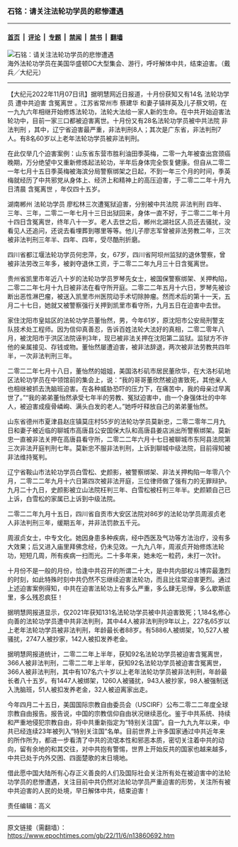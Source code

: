 ### 石铭：请关注法轮功学员的悲惨遭遇

---

#### [首页](../../../..?n13860692) &nbsp;|&nbsp; [评论](../../../../../epoch-comment?n13860692) &nbsp;|&nbsp; [专题](../../../../../epoch-special?n13860692) &nbsp;|&nbsp; [禁闻](../../../../../epoch-news?n13860692) &nbsp;|&nbsp; [禁书](../../../../../books?n13860692) &nbsp;|&nbsp; [翻墙](https://github.com/gfw-breaker/nogfw/blob/master/README.md?n13860692)


<div><img alt="石铭：请关注法轮功学员的悲惨遭遇" class="attachment-djy_600_400 size-djy_600_400 wp-post-image" src="https://i.epochtimes.com/assets/uploads/2021/12/id13463839-20170720DC-Daibing-16-600x400.jpg"/>
<div class="caption">
 海外法轮功学员在美国华盛顿DC大型集会、游行，呼吁解体中共，结束迫害。（戴兵╱大纪元）
</div></div><hr/><div class="post_content" id="artbody" itemprop="articleBody">
 <!-- article content begin -->
 <p>
  【大纪元2022年11月07日讯】据明慧网近日报道，十月份获知又有14名
  <ok href="https://www.epochtimes.com/gb/tag/%E6%B3%95%E8%BD%AE%E5%8A%9F%E5%AD%A6%E5%91%98.html">
   法轮功学员
  </ok>
  <ok href="https://www.epochtimes.com/gb/tag/%E9%81%AD%E4%B8%AD%E5%85%B1%E8%BF%AB%E5%AE%B3.html">
   遭中共迫害
  </ok>
  <ok href="https://www.epochtimes.com/gb/tag/%E5%90%AB%E5%86%A4%E7%A6%BB%E4%B8%96.html">
   含冤离世
  </ok>
  。江苏省常州市
  <ok href="https://www.epochtimes.com/gb/tag/%E8%94%A1%E5%BB%BA%E5%8D%8E.html">
   蔡建华
  </ok>
  和妻子镇祥英及儿子蔡文明，在一九九六年相继开始修炼法轮功，法轮大法给一家人新的生命。在中共开始迫害法轮功中，目前一家三口都被迫害离世。十月份又有28名法轮功学员被中共法院
  <ok href="https://www.epochtimes.com/gb/tag/%E9%9D%9E%E6%B3%95%E5%88%A4%E5%88%91.html">
   非法判刑
  </ok>
  ，其中，辽宁省迫害最严重，非法判刑8人；其次是广东省，非法判刑7人。有8名60岁以上老年法轮功学员被非法判刑。
 </p>
 <p>
  在此仅举几个迫害案例：山东省东营市胜利油田季英梅，二零一九年被查出宫颈癌晚期，万分绝望中又重新修炼起法轮功，半年后身体完全恢复健康。但自从二零二一年七月十五日季英梅被海滨分局警察绑架之日起，不到一年三个月的时间，季英梅就经历了中共邪党从身体上、经济上和精神上的高压迫害，于二零二二年十月九日清晨
  <ok href="https://www.epochtimes.com/gb/tag/%E5%90%AB%E5%86%A4%E7%A6%BB%E4%B8%96.html">
   含冤离世
  </ok>
  ，年仅四十五岁。
 </p>
 <p>
  湖南郴州
  <ok href="https://www.epochtimes.com/gb/tag/%E6%B3%95%E8%BD%AE%E5%8A%9F%E5%AD%A6%E5%91%98.html">
   法轮功学员
  </ok>
  廖松林三次遭冤狱迫害，分别被中共法院
  <ok href="https://www.epochtimes.com/gb/tag/%E9%9D%9E%E6%B3%95%E5%88%A4%E5%88%91.html">
   非法判刑
  </ok>
  四年、三年、三年，二零二一年七月十三日出狱回来，身体一直不好，于二零二二年十月十四日含冤离世，终年八十一岁。老人去世之后，郴州北湖社区人员还去骚扰，没看见人还追问，还说去看埋葬到哪里等等。他儿子廖志军曾被非法劳教二年，三次被非法判刑三年半、四年、四年，受尽酷刑折磨。
 </p>
 <p>
  四川省都江堰法轮功学员何忠萍，女，67岁，四川省阿坝州监狱的退休警察，曾被非法劳改三年多，被剥夺退休工资，于二零二二年九月三十日含冤离世。
 </p>
 <p>
  贵州省凯里市年近八十岁的法轮功学员罗琴先女士，被国保警察绑架、关押构陷，二零二二年七月十九日被非法在看守所开庭。二零二二年五月十六日，罗琴先被诊断出恶性淋巴瘤，被送入凯里市州医院动手术切除肿瘤。然而术后的第十一天，五月二十七日，她就又被警察强行关押到凯里市看守所，九月五日在迫害中去世。
 </p>
 <p>
  家住沈阳市皇姑区的法轮功学员董怡然，男，今年61岁，原沈阳市公安局刑警支队技术处工程师。因为信仰真善忍，告诉百姓法轮大法好的真相，二零二零年八月，被沈阳市于洪区法院诬判3年，现已被非法关押在沈阳第二监狱。监狱方不许他的亲属接见、存钱或物。董怡然屡遭迫害，被非法辞退，两次被非法劳教共四年半，一次非法判刑三年。
 </p>
 <p>
  二零二二年七月十八日，董怡然的姐姐，美国洛杉矶市居民董欣华，在大洛杉矶地区法轮功学员在中领馆前的集会上，说：“我的哥哥董欣然被迫害致死，其他亲人也相继被抓去洗脑班迫害。在各种威胁恐吓的压力下，在痛苦中，我的母亲过早离世了。”“我的弟弟董怡然承受七年半的劳教、冤狱迫害中，由一个身强体壮的中年人，被迫害成瘦骨嶙峋、满头白发的老人。”她呼吁释放自己的弟弟董怡然。
 </p>
 <p>
  山东省德州市夏津县赵庄镇莫庄村55岁的法轮功学员莫新忠，二零二零年二月九日和妻子被近临的聊城市高唐县公安国保大队和高唐县姜店派出所警察绑架。莫新忠一直被非法关押在高唐县看守所，二零二二年六月十七日被聊城市东阿县法院第三次非法开庭判刑七年。莫新忠不服非法判刑，上诉到聊城中级法院，目前得知被非法维持冤判。
 </p>
 <p>
  辽宁省鞍山市法轮功学员白雪松、史颜影，被警察绑架、非法关押构陷一年零八个月，二零二二年九月十六日第四次被非法开庭，三位律师做了强有力的无罪辩护。九月二十九日，史颜影被立山法院枉判三年、白雪松被枉判三年半。史颜颖自己已上诉，白雪松的家属已上诉到中级法院。
 </p>
 <p>
  二零二二年九月十五日，四川省自贡市大安区法院对86岁的法轮功学员周淑贞老人非法判刑三年，缓期五年，并非法罚款五千元。
 </p>
 <p>
  周淑贞女士，中专文化。她因身患多种疾病，经中西医及气功等方法治疗，没有多大效果；后又进入庙里拜佛念经，仍未见效。一九九八年，周淑贞开始修炼法轮功，短短几周，所有疾病一扫而光。二十多年来，她未吃一粒药，未打一次针。
 </p>
 <p>
  十月份不是一般的月份，恰逢中共召开的所谓二十大，是中共内部权斗博弈最激烈的时刻，如此特殊时刻中共仍然不忘继续迫害法轮功，而且比往常迫害更烈。通过上述迫害案例得知，中共在迫害法轮功上有多么严重，多么肆无忌惮，多么歇斯底里，多么残忍疯狂！
 </p>
 <p>
  据明慧网报道显示，仅2021年获知131名法轮功学员被中共迫害致死；1,184名修心向善的法轮功学员遭中共非法判刑，其中44人被非法判刑9年以上，227名65岁以上老年法轮功学员被非法判刑，年龄最长者88岁。有5886人被绑架，10,527人被骚扰，2747人被抄家，142人被扣发养老金。
 </p>
 <p>
  据明慧网报道统计，二零二二年上半年，获知92名法轮功学员被迫害含冤离世，366人被非法判刑，二零二二年上半年，获知92名法轮功学员被迫害含冤离世，366人被非法判刑，其中有107名六十岁以上老年法轮功学员被非法判刑，年龄最长者八十五岁。有1447人被绑架，1260人被骚扰，943人被抄家，98人被强制送入洗脑班，51人被扣发养老金，32人被迫离家出走。
 </p>
 <p>
  今年四月二十五日，美国国际宗教自由委员会（USCIRF）公布二零二二年度全球宗教自由报告。报告说，中国的宗教信仰自由状况继续恶化。鉴于中共系统、持续和严重地侵犯宗教自由，将中共重新指定为“特别关注国”。自一九九九年以来，中共已经连续23年被列入“特别关注国”名单。目前世界上许多国家通过中共近年来的所作所为，都进一步看清了中共的流氓本性和邪恶本质，密切关注着中共的动向，留有余地的和其交往，对中共抱有警惕，世界上开始反共的国家也越来越多，中共已处于内外交困、四面楚歌的末日境地。
 </p>
 <p>
  借此愿中国大陆所有心存正义善良的人们及国际社会关注所有处在被迫害中的法轮功学员的悲惨遭遇，关注目前中共仍然对法轮功学员严重迫害的形势，关注所有被中共迫害的人民的处境，早日解体中共，结束迫害！
 </p>
 <p>
  责任编辑：高义
 </p>
 <!-- article content end -->
 <div id="below_article_ad">
 </div>
</div>


---

原文链接（需翻墙）：https://www.epochtimes.com/gb/22/11/6/n13860692.htm